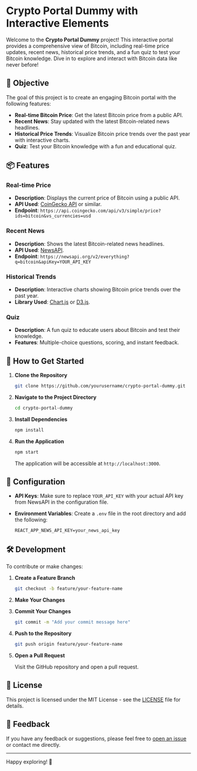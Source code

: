 
# Crypto Portal Dummy with Interactive Elements

Welcome to the **Crypto Portal Dummy** project! This interactive portal provides a comprehensive view of Bitcoin, including real-time price updates, recent news, historical price trends, and a fun quiz to test your Bitcoin knowledge. Dive in to explore and interact with Bitcoin data like never before!

## 🚀 Objective

The goal of this project is to create an engaging Bitcoin portal with the following features:
- **Real-time Bitcoin Price**: Get the latest Bitcoin price from a public API.
- **Recent News**: Stay updated with the latest Bitcoin-related news headlines.
- **Historical Price Trends**: Visualize Bitcoin price trends over the past year with interactive charts.
- **Quiz**: Test your Bitcoin knowledge with a fun and educational quiz.

## 📦 Features

### Real-time Price

- **Description**: Displays the current price of Bitcoin using a public API.
- **API Used**: [CoinGecko API](https://coingecko.com/api) or similar.
- **Endpoint**: `https://api.coingecko.com/api/v3/simple/price?ids=bitcoin&vs_currencies=usd`

### Recent News

- **Description**: Shows the latest Bitcoin-related news headlines.
- **API Used**: [NewsAPI](https://newsapi.org/).
- **Endpoint**: `https://newsapi.org/v2/everything?q=bitcoin&apiKey=YOUR_API_KEY`

### Historical Trends

- **Description**: Interactive charts showing Bitcoin price trends over the past year.
- **Library Used**: [Chart.js](https://www.chartjs.org/) or [D3.js](https://d3js.org/).

### Quiz

- **Description**: A fun quiz to educate users about Bitcoin and test their knowledge.
- **Features**: Multiple-choice questions, scoring, and instant feedback.

## 🌟 How to Get Started

1. **Clone the Repository**

   ```bash
   git clone https://github.com/yourusername/crypto-portal-dummy.git
   ```

2. **Navigate to the Project Directory**

   ```bash
   cd crypto-portal-dummy
   ```

3. **Install Dependencies**

   ```bash
   npm install
   ```

4. **Run the Application**

   ```bash
   npm start
   ```

   The application will be accessible at `http://localhost:3000`.

## 🔧 Configuration

- **API Keys**: Make sure to replace `YOUR_API_KEY` with your actual API key from NewsAPI in the configuration file.
- **Environment Variables**: Create a `.env` file in the root directory and add the following:

   ```env
   REACT_APP_NEWS_API_KEY=your_news_api_key
   ```

## 🛠️ Development

To contribute or make changes:

1. **Create a Feature Branch**

   ```bash
   git checkout -b feature/your-feature-name
   ```

2. **Make Your Changes**

3. **Commit Your Changes**

   ```bash
   git commit -m "Add your commit message here"
   ```

4. **Push to the Repository**

   ```bash
   git push origin feature/your-feature-name
   ```

5. **Open a Pull Request**

   Visit the GitHub repository and open a pull request.

## 📄 License

This project is licensed under the MIT License - see the [LICENSE](LICENSE) file for details.

## 💬 Feedback

If you have any feedback or suggestions, please feel free to [open an issue](https://github.com/yourusername/crypto-portal-dummy/issues) or contact me directly.

---

Happy exploring! 🚀

